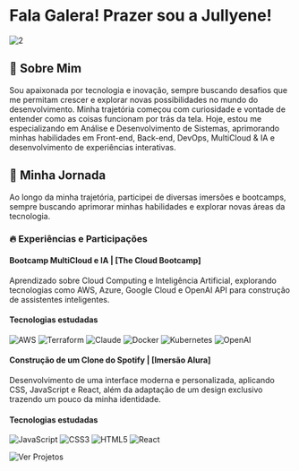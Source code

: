 # Fala Galera! Prazer sou a Jullyene!

![2](https://github.com/user-attachments/assets/e152243d-627b-4cf9-9a0d-111bdcde0dc0)

## 📌 Sobre Mim
Sou apaixonada por tecnologia e inovação, sempre buscando desafios que me permitam crescer e explorar novas possibilidades no mundo do desenvolvimento. Minha trajetória começou com curiosidade e vontade de entender como as coisas funcionam por trás da tela. Hoje, estou me especializando em Análise e Desenvolvimento de Sistemas, aprimorando minhas habilidades em Front-end, Back-end, DevOps, MultiCloud & IA e desenvolvimento de experiências interativas.

## 🚀 Minha Jornada
Ao longo da minha trajetória, participei de diversas imersões e bootcamps, sempre buscando aprimorar minhas habilidades e explorar novas áreas da tecnologia.

### 🔥 Experiências e Participações

#### Bootcamp MultiCloud e IA | [The Cloud Bootcamp]

Aprendizado sobre Cloud Computing e Inteligência Artificial, explorando tecnologias como AWS, Azure, Google Cloud e OpenAI API para construção de assistentes inteligentes.

#### Tecnologias estudadas

<div> <img src="https://img.shields.io/badge/AWS-FF9900?style=for-the-badge&logo=amazonaws&logoColor=white" alt="AWS"> <img src="https://img.shields.io/badge/Terraform-623CE4?style=for-the-badge&logo=terraform&logoColor=white" alt="Terraform"> <img src="https://img.shields.io/badge/Claude-FFD700?style=for-the-badge&logo=anthropic&logoColor=black" alt="Claude"> <img src="https://img.shields.io/badge/Docker-2496ED?style=for-the-badge&logo=docker&logoColor=white" alt="Docker"> <img src="https://img.shields.io/badge/Kubernetes-326CE5?style=for-the-badge&logo=kubernetes&logoColor=white" alt="Kubernetes"> <img src="https://img.shields.io/badge/OpenAI-412991?style=for-the-badge&logo=openai&logoColor=white" alt="OpenAI"> </div>


#### Construção de um Clone do Spotify | [Imersão Alura]

Desenvolvimento de uma interface moderna e personalizada, aplicando CSS, JavaScript e React, além da adaptação de um design exclusivo trazendo um pouco da minha identidade.

#### Tecnologias estudadas

<div> <img src="https://img.shields.io/badge/JavaScript-F7DF1E?style=for-the-badge&logo=javascript&logoColor=black" alt="JavaScript"> <img src="https://img.shields.io/badge/CSS3-1572B6?style=for-the-badge&logo=css3&logoColor=white" alt="CSS3"> <img src="https://img.shields.io/badge/HTML5-E34F26?style=for-the-badge&logo=html5&logoColor=white" alt="HTML5"> <img src="https://img.shields.io/badge/React-61DAFB?style=for-the-badge&logo=react&logoColor=black" alt="React"> </div>

![Ver Projetos](https://github.com/user-attachments/assets/db01758e-1212-4ee8-8ebe-745d24976e57)



